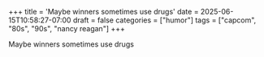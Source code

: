 +++
title = 'Maybe winners sometimes use drugs'
date = 2025-06-15T10:58:27-07:00
draft = false
categories = ["humor"]
tags = ["capcom", "80s", "90s", "nancy reagan"]
+++

Maybe winners sometimes use drugs